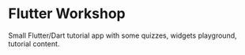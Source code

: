 # Flutter Workshop

Small Flutter/Dart tutorial app with some quizzes, widgets playground, tutorial content.


